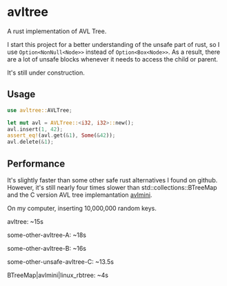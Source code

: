 # avltree
A rust implementation of AVL Tree. 

I start this project for a better understanding of the unsafe part of rust,
so I use `Option<NonNull<Node>>` instead of `Option<Box<Node>>`.
As a result, there are a lot of unsafe blocks whenever it needs to access the child or parent.

It's still under construction.

## Usage
```rust
use avltree::AVLTree;

let mut avl = AVLTree::<i32, i32>::new();
avl.insert(1, 42);
assert_eq!(avl.get(&1), Some(&42));
avl.delete(&1);
```

## Performance
It's slightly faster than some other safe rust alternatives I found on github.
However, it's still nearly four times slower than std::collections::BTreeMap 
and the C version AVL tree implemantation [avlmini](https://github.com/skywind3000/avlmini).


On my computer, inserting 10,000,000 random keys.

avltree: ~15s

some-other-avltree-A: ~18s

some-other-avltree-B: ~16s

some-other-unsafe-avltree-C: ~13.5s

BTreeMap|avlmini|linux_rbtree: ~4s
